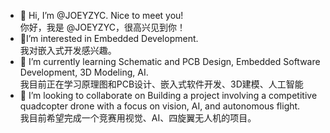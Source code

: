 - 🫡 Hi, I’m @JOEYZYC. Nice to meet you!
      <br>你好，我是 @JOEYZYC，很高兴见到你！
- 🥰I’m interested in Embedded Development.
     <br> 我对嵌入式开发感兴趣。
- 🌱 I’m currently learning Schematic and PCB Design, Embedded Software Development, 3D Modeling, AI.
     <br>我目前正在学习原理图和PCB设计、嵌入式软件开发、3D建模、人工智能
- 💞️ I’m looking to collaborate on Building a project involving a competitive quadcopter drone with a focus on vision, AI, and autonomous flight.
      <br>我目前希望完成一个竞赛用视觉、AI、四旋翼无人机的项目。
